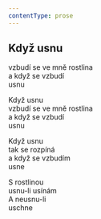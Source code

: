 ```yaml
---
contentType: prose
---
```


## Když usnu

vzbudí se ve mně rostlina  
a když se vzbudí  
usnu

Když usnu  
vzbudí se ve mně rostlina  
a když se vzbudí  
usnu

Když usnu  
tak se rozpíná  
a když se vzbudím  
usne

S rostlinou  
usnu-li usínám  
A neusnu-li  
uschne
